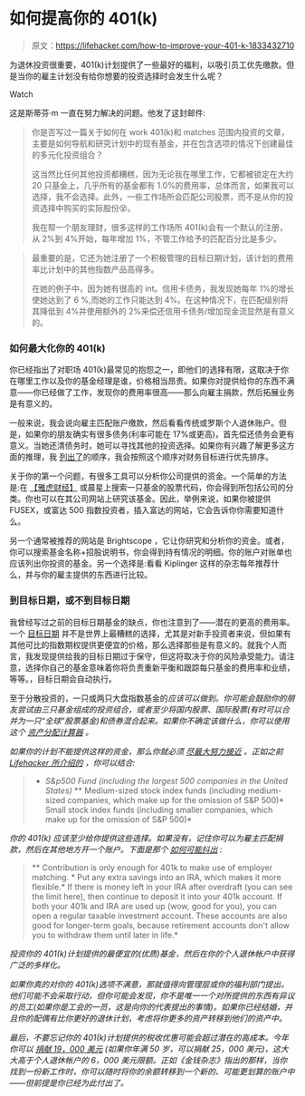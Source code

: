 # 如何提高你的 401(k)

> 原文：<https://lifehacker.com/how-to-improve-your-401-k-1833432710>

为退休投资很重要，401(k)计划提供了一些最好的福利，以吸引员工优先缴款。但是当你的雇主计划没有给你想要的投资选择时会发生什么呢？

Watch

这是斯蒂芬·m 一直在努力解决的问题。他发了这封邮件:

> 你是否写过一篇关于如何在 work 401(k)和 matches 范围内投资的文章，主要是如何导航和研究计划中的现有基金，并在包含选项的情况下创建最佳的多元化投资组合？
> 
> 这当然比任何其他投资都糟糕，因为无论我在哪里工作，它都被锁定在大约 20 只基金上，几乎所有的基金都有 1.0%的费用率，总体而言，如果我可以选择，我不会选择。此外，一些工作场所会匹配公司股票，而不是从你的投资选择中购买的实际股份😵。
> 
> 我在帮一个朋友理财，很多这样的工作场所 401(k)会有一个默认的注册，从 2%到 4%开始，每年增加 1%，不管工作给予的匹配百分比是多少。

> 最重要的是，它还为她注册了一个积极管理的目标日期计划，该计划的费用率比计划中的其他指数产品高得多。
> 
> 在她的例子中，因为她有很高的 int。信用卡债务，我发现她每年 1%的增长使她达到了 6 %,而她的工作只能达到 4%。在这种情况下，在匹配级别将其降低到 4%并使用额外的 2%来偿还信用卡债务/增加现金流显然是有意义的。

### 如何最大化你的 401(k)

你已经指出了对职场 401(k)最常见的抱怨之一，即他们的选择有限，这取决于你在哪里工作以及你的基金经理是谁，价格相当昂贵。如果你对提供给你的东西不满意——你已经做了工作，发现你的费用率很高——那么向雇主捐款，然后拓展业务是有意义的。

一般来说，我会说向雇主匹配账户缴款，然后看看传统或罗斯个人退休账户。但是，如果你的朋友确实有很多债务(利率可能在 17%或更高)，首先偿还债务会更有意义。当她还清债务时，她可以寻找其他的投资选择。如果你有兴趣了解更多这方面的推理，我 [列出了](https://twocents.lifehacker.com/how-to-get-your-finances-in-order-1830404012#_ga=2.190677867.1548810944.1552916301-1020883953.1548705071)的顺序，我会按照这个顺序对财务目标进行优先排序。

关于你的第一个问题，有很多工具可以分析你公司提供的资金。一个简单的方法是:在 [【雅虎财经】](https://twocents.lifehacker.com/how-to-see-whats-actually-inside-your-mutual-fund-1823329898) 或晨星上搜索一只基金的股票代码，你会得到所包括公司的分类。你也可以在其公司网站上研究该基金。因此，举例来说，如果你被提供 FUSEX，或富达 500 指数投资者，插入富达的网站，它会告诉你你需要知道什么。

另一个通常被推荐的网站是 Brightscope ，它让你研究和分析你的资金。或者，你可以搜索基金名称+招股说明书，你会得到持有情况的明细。你的账户对账单也应该列出你投资的基金。另一个选择是:看看 Kiplinger 这样的杂志每年推荐什么，并与你的雇主提供的东西进行比较。

### 到目标日期，或不到目标日期

我曾经写过之前的目标日期基金的缺点，你也注意到了——潜在的更高的费用率。一个 [目标日期](https://twocents.lifehacker.com/pick-the-target-date-fund-that-aligns-with-your-goals-1831773090) 并不是世界上最糟糕的选择，尤其是对新手投资者来说，但如果有其他可比的指数期权提供更便宜的价格，那么选择那些是有意义的。就我个人而言，我发现提供给我的目标日期过于保守，但这将取决于你的风险承受能力。请注意，选择你自己的基金意味着你将负责重新平衡和跟踪每只基金的费用率和业绩，等等。，目标日期会自动执行。

至于分散投资的，一只或两只大盘指数基金的*应该可以做到。你可能会鼓励你的朋友尝试由三只基金组成的投资组合，或者至少将国内股票、国际股票(有时可以合并为一只“全球”股票基金)和债券混合起来。如果你不确定该做什么，你可以使用这个 [资产分配计算器](http://www.bankrate.com/calculators/retirement/asset-allocation.aspx) 。*

*如果你的计划不能提供这样的资金，那么你就必须 [尽最大努力接近](https://www.bogleheads.org/wiki/Approximating_total_stock_market) 。正如之前 [Lifehacker 所介绍的](https://twocents.lifehacker.com/how-to-build-an-easy-beginner-set-and-forget-investm-1686878594) ，你可以结合:*

> *   *S&p500 Fund (including the largest 500 companies in the United States)*
> **   Medium-sized stock index funds (including medium-sized companies, which make up for the omission of S&P 500)*   Small stock index funds (including smaller companies, which make up for the omission of S&P 500)*

*你的 401(k) *应该*至少给你提供这些选择。如果没有，记住你可以为雇主匹配捐款，然后在其他地方开一个账户。下面是那个 [如何可能抖出](https://twocents.lifehacker.com/how-to-build-an-easy-beginner-set-and-forget-investm-1686878594) :*

> **   Contribution is only enough for 401k to make use of employer matching.
>     *   Put any extra savings into an IRA, which makes it more flexible.*   If there is money left in your IRA after overdraft (you can see the limit here), then continue to deposit it into your 401k account. If both your 401k and IRA are used up (wow, good for you), you can open a regular taxable investment account. These accounts are also good for longer-term goals, because retirement accounts don't allow you to withdraw them until later in life.*

*投资你的 401(k)计划提供的最便宜的(优质)基金，然后在你的个人退休帐户中获得广泛的多样化。*

*如果你真的对你的 401(k)选项不满意，那就值得向管理层或你的福利部门提出。他们可能不会采取行动，但你可能会发现，你不是唯一一个对所提供的东西有异议的员工(如果你是工会的一员，这是向你的代表提出的事情)。如果你已经结婚，并且你的配偶有比你更好的退休计划，考虑将你更多的资产转移到他们的资产中。*

*最后，不要忘记你的 401(k)计划提供的税收优惠可能会超过潜在的高成本。今年你可以 [捐献 19，000 美元](https://twocents.lifehacker.com/these-are-the-new-401-k-and-ira-contribution-limits-fo-1830175445#_ga=2.128683468.1548810944.1552916301-1020883953.1548705071) (如果你年满 50 岁，可以捐献 25，000 美元)，这大大高于个人退休帐户的 6，000 美元限额。正如《金钱杂志》指出的那样，当你找到一份新工作时，你可以随时将你的余额转移到一个新的、可能更划算的账户中——但前提是你已经为此付出了。*
